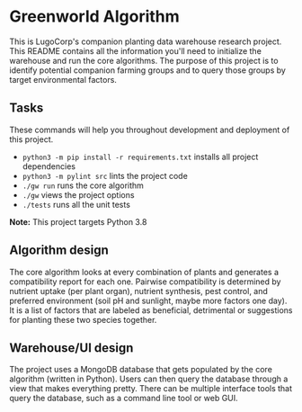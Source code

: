 # Greenworld Algorithm
This is LugoCorp's companion planting data warehouse research project.
This README contains all the information you'll need to initialize the warehouse and run the core algorithms.
The purpose of this project is to identify potential companion farming groups and to query those groups by target environmental factors.

## Tasks
These commands will help you throughout development and deployment of this project.

- `python3 -m pip install -r requirements.txt` installs all project dependencies
- `python3 -m pylint src` lints the project code
- `./gw run` runs the core algorithm
- `./gw` views the project options
- `./tests` runs all the unit tests

**Note:** This project targets Python 3.8

## Algorithm design
The core algorithm looks at every combination of plants and generates a compatibility report for each one.
Pairwise compatibility is determined by nutrient uptake (per plant organ), nutrient synthesis, pest control, and preferred environment (soil pH and sunlight, maybe more factors one day). It is a list of factors that are labeled as beneficial, detrimental or suggestions for planting these two species together.

## Warehouse/UI design
The project uses a MongoDB database that gets populated by the core algorithm (written in Python).
Users can then query the database through a view that makes everything pretty.
There can be multiple interface tools that query the database, such as a command line tool or web GUI.
